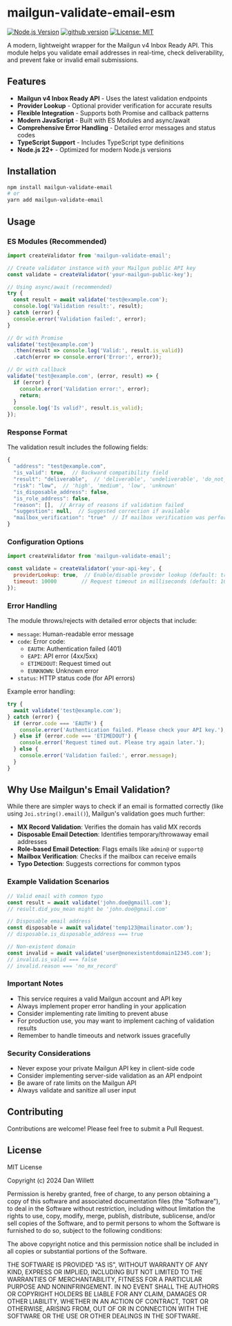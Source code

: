 # mailgun-validate-email-esm

[![Node.js Version](https://img.shields.io/badge/node-%3E%3D22.0.0-brightgreen.svg)](https://nodejs.org/)
[![github version](https://badge.fury.io/gh/dan-willett%2Fmailgun-validate-email.svg)](https://badge.fury.io/gh/dan-willett%2Fmailgun-validate-email)
[![License: MIT](https://img.shields.io/badge/License-MIT-yellow.svg)](https://opensource.org/licenses/MIT)

A modern, lightweight wrapper for the Mailgun v4 Inbox Ready API. This module helps you validate email addresses in real-time, check deliverability, and prevent fake or invalid email submissions.

## Features

- **Mailgun v4 Inbox Ready API** - Uses the latest validation endpoints
- **Provider Lookup** - Optional provider verification for accurate results
- **Flexible Integration** - Supports both Promise and callback patterns
- **Modern JavaScript** - Built with ES Modules and async/await
- **Comprehensive Error Handling** - Detailed error messages and status codes
- **TypeScript Support** - Includes TypeScript type definitions
- **Node.js 22+** - Optimized for modern Node.js versions

## Installation

```sh
npm install mailgun-validate-email
# or
yarn add mailgun-validate-email
```

## Usage

### ES Modules (Recommended)

```javascript
import createValidator from 'mailgun-validate-email';

// Create validator instance with your Mailgun public API key
const validate = createValidator('your-mailgun-public-key');

// Using async/await (recommended)
try {
  const result = await validate('test@example.com');
  console.log('Validation result:', result);
} catch (error) {
  console.error('Validation failed:', error);
}

// Or with Promise
validate('test@example.com')
  .then(result => console.log('Valid:', result.is_valid))
  .catch(error => console.error('Error:', error));

// Or with callback
validate('test@example.com', (error, result) => {
  if (error) {
    console.error('Validation error:', error);
    return;
  }
  console.log('Is valid?', result.is_valid);
});
```

### Response Format

The validation result includes the following fields:

```javascript
{
  "address": "test@example.com",
  "is_valid": true,  // Backward compatibility field
  "result": "deliverable",  // 'deliverable', 'undeliverable', 'do_not_send', 'catch_all', 'unknown'
  "risk": "low",  // 'high', 'medium', 'low', 'unknown'
  "is_disposable_address": false,
  "is_role_address": false,
  "reason": [],  // Array of reasons if validation failed
  "suggestion": null,  // Suggested correction if available
  "mailbox_verification": "true"  // If mailbox verification was performed
}
```

### Configuration Options

```javascript
import createValidator from 'mailgun-validate-email';

const validate = createValidator('your-api-key', {
  providerLookup: true,  // Enable/disable provider lookup (default: true)
  timeout: 10000        // Request timeout in milliseconds (default: 10000)
});
```

### Error Handling

The module throws/rejects with detailed error objects that include:
- `message`: Human-readable error message
- `code`: Error code:
  - `EAUTH`: Authentication failed (401)
  - `EAPI`: API error (4xx/5xx)
  - `ETIMEDOUT`: Request timed out
  - `EUNKNOWN`: Unknown error
- `status`: HTTP status code (for API errors)

Example error handling:

```javascript
try {
  await validate('test@example.com');
} catch (error) {
  if (error.code === 'EAUTH') {
    console.error('Authentication failed. Please check your API key.');
  } else if (error.code === 'ETIMEDOUT') {
    console.error('Request timed out. Please try again later.');
  } else {
    console.error('Validation failed:', error.message);
  }
}
```


## Why Use Mailgun's Email Validation?

While there are simpler ways to check if an email is formatted correctly (like using `Joi.string().email()`), Mailgun's validation goes much further:

- **MX Record Validation**: Verifies the domain has valid MX records
- **Disposable Email Detection**: Identifies temporary/throwaway email addresses
- **Role-based Email Detection**: Flags emails like `admin@` or `support@`
- **Mailbox Verification**: Checks if the mailbox can receive emails
- **Typo Detection**: Suggests corrections for common typos

### Example Validation Scenarios

```javascript
// Valid email with common typo
const result = await validate('john.doe@gmaill.com');
// result.did_you_mean might be 'john.doe@gmail.com'

// Disposable email address
const disposable = await validate('temp123@mailinator.com');
// disposable.is_disposable_address === true

// Non-existent domain
const invalid = await validate('user@nonexistentdomain12345.com');
// invalid.is_valid === false
// invalid.reason === 'no_mx_record'
```

### Important Notes

- This service requires a valid Mailgun account and API key
- Always implement proper error handling in your application
- Consider implementing rate limiting to prevent abuse
- For production use, you may want to implement caching of validation results
- Remember to handle timeouts and network issues gracefully

### Security Considerations

- Never expose your private Mailgun API key in client-side code
- Consider implementing server-side validation as an API endpoint
- Be aware of rate limits on the Mailgun API
- Always validate and sanitize all user input


## Contributing

Contributions are welcome! Please feel free to submit a Pull Request.

## License

MIT License

Copyright (c) 2024 Dan Willett

Permission is hereby granted, free of charge, to any person obtaining a copy
of this software and associated documentation files (the "Software"), to deal
in the Software without restriction, including without limitation the rights
to use, copy, modify, merge, publish, distribute, sublicense, and/or sell
copies of the Software, and to permit persons to whom the Software is
furnished to do so, subject to the following conditions:

The above copyright notice and this permission notice shall be included in all
copies or substantial portions of the Software.

THE SOFTWARE IS PROVIDED "AS IS", WITHOUT WARRANTY OF ANY KIND, EXPRESS OR
IMPLIED, INCLUDING BUT NOT LIMITED TO THE WARRANTIES OF MERCHANTABILITY,
FITNESS FOR A PARTICULAR PURPOSE AND NONINFRINGEMENT. IN NO EVENT SHALL THE
AUTHORS OR COPYRIGHT HOLDERS BE LIABLE FOR ANY CLAIM, DAMAGES OR OTHER
LIABILITY, WHETHER IN AN ACTION OF CONTRACT, TORT OR OTHERWISE, ARISING FROM,
OUT OF OR IN CONNECTION WITH THE SOFTWARE OR THE USE OR OTHER DEALINGS IN THE
SOFTWARE.
